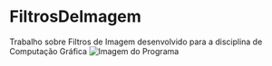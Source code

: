 # FiltrosDeImagem
Trabalho sobre Filtros de Imagem desenvolvido para a disciplina de Computação Gráfica
![Imagem do Programa](/images/2017/04/programa.png)
